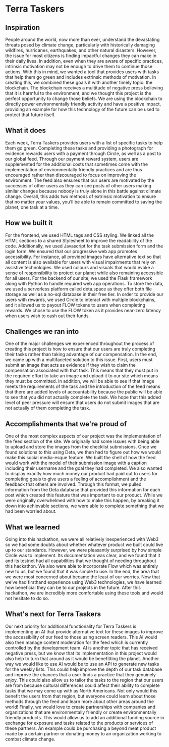 # Terra Taskers

## Inspiration
People around the world, now more than ever, understand the devastating threats posed by climate change, particularly with historically damaging wildfires, hurricanes, earthquakes, and other natural disasters. However, the issue for most citizens is finding impactful changes they can make in their daily lives. In addition, even when they are aware of specific practices, intrinsic motivation may not be enough to drive them to continue those actions. With this in mind, we wanted a tool that provides users with tasks that help them go green and includes extrinsic methods of motivation. In creating this, we combined these goals it with another timely topic: the blockchain. The blockchain receives a multitude of negative press believing that it is harmful to the environment, and we thought this project is the perfect opportunity to change those beliefs. We are using the blockchain to directly power environmentally friendly activity and have a positive impact, providing an example for how this technology of the future can be used to protect that future itself.

## What it does
Each week, Terra Taskers provides users with a list of specific tasks to help them go green. Completing these tasks and providing a photograph for evidence rewards users with a payment through Circle, as well as a post to our global feed. Through our payment reward system, users are supplemented for the additional costs that sometimes come with the implementation of environmentally friendly practices and are thus encouraged rather than discouraged to focus on improving the environment. The feed also ensures that our users are motivated by the successes of other users as they can see posts of other users making similar changes because nobody is truly alone in this battle against climate change. Overall, this adds two methods of extrinsic motivation to ensure that no matter your values, you’ll be able to remain committed to saving the planet, one task at a time.

## How we built it
For the frontend, we used HTML tags and CSS styling. We linked all the HTML sections to a shared Stylesheet to improve the readability of the code. Additionally, we used Javascript for the task submission form and the login form.
We ensured that our progressive web app promotes accessibility. For instance, all provided images have alternative text so that all content is also available for users with visual impairments that rely on assistive technologies. We used colours and visuals that would evoke a sense of responsibility to protect our planet while also remaining accessible for all users.
For the backend of our site, we used the Flask framework along with Python to handle required web app operations. To store the data, we used a serverless platform called deta.space as they offer both file storage as well as a no-sql database in their free tier. In order to provide our users with rewards, we used Circle to interact with multiple blockchains, and it allowed us to payout FLOW tokens to users when completing rewards. We chose to use the FLOW token as it provides near-zero latency when users wish to cash out their funds.

## Challenges we ran into
One of the major challenges we experienced throughout the process of creating this project is how to ensure that our users are truly completing their tasks rather than taking advantage of our compensation. In the end, we came up with a multifaceted solution to this issue. First, users must submit an image that acts as evidence if they wish to claim the compensation associated with that task. This means that they must put in the required effort to take an image and upload it to our site which means they must be committed. In addition, we will be able to see if that image meets the requirements of the task and the introduction of the feed means that there are added levels of accountability because the public will be able to see that you did not actually complete the task. We hope that this added level of peer pressure will ensure that users do not submit images that are not actually of them completing the task. 

## Accomplishments that we're proud of
One of the most complex aspects of our project was the implementation of the feed section of the site. We originally had some issues with being able to upload and store the images from the checklist submissions. Once we found solutions to this using Deta, we then had to figure out how we would make this social media-esque feature. We built the shell of how the feed would work with the model of their submission image with a caption including their username and the goal they had completed. We also wanted to display exactly how much money our product had paid out to users for completing goals to give users a feeling of accomplishment and the feedback that others are involved. Through this format, we pulled information from the Deta database that provided this information for each post which created this feature that was important to our product. While we were originally overwhelmed with how to make this happen, by breaking it down into achievable sections, we were able to complete something that we had been worried about.

## What we learned
Going into this hackathon, we were all relatively inexperienced with Web3 so we had some doubts about whether whatever product we built could live up to our standards. However, we were pleasantly surprised by how simple Circle was to implement. Its documentation was clear, and we found that it and its testnet had all capabilities that we thought of needing throughout this hackathon. We also were able to incorporate Flow which was entirely new to us, but we found that it was simple to use. In the end, the area that we were most concerned about became the least of our worries.
Now that we’ve had firsthand experience using Web3 technologies, we have learned how beneficial they can be to our projects in the future. After this hackathon, we are incredibly more comfortable using these tools and would not hesitate to do so.

## What's next for Terra Taskers
Our next priority for additional functionality for Terra Taskers is implementing an AI that provide alternative text for these images to improve the accessibility of our feed to those using screen readers. This AI would also then manage content moderation for the feed which is currently controlled by the development team. AI is another topic that has received negative press, but we know that its implementation in this project would also help to turn that around as it would be benefitting the planet. Another way we would like to use AI would be to use an API to generate new tasks for the weekly lists. This could help improve the depth of our task database and improve the chances that a user finds a practice that they genuinely enjoy. This could also allow us to tailor the tasks to the region that our users are from because cultural differences could affect their ability to complete tasks that we may come up with as North Americans. Not only would this benefit the users from that region, but everyone could learn about those methods through the feed and learn more about other areas around the world! Finally, we would love to create partnerships with companies and organizations that are environmentally friendly or create environmentally friendly products. This would allow us to add an additional funding source in exchange for exposure and tasks related to the products or services of these partners. An example could be purchasing a beyond meat product made by a certain partner or donating money to an organization working to combat climate change. 
